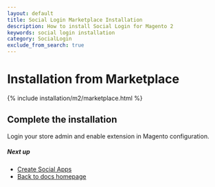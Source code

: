 ```yaml
---
layout: default
title: Social Login Marketplace Installation
description: How to install Social Login for Magento 2
keywords: social login installation
category: SocialLogin
exclude_from_search: true
---
```


# Installation from Marketplace

{% include installation/m2/marketplace.html %}

## Complete the installation

Login your store admin and enable extension in Magento configuration.

##### Next up

 -  [Create Social Apps](/m2/extensions/social-login/api)
 -  [Back to docs homepage](/m2/extensions/social-login)
